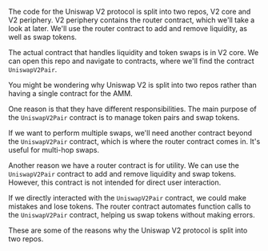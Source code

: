 The code for the Uniswap V2 protocol is split into two repos, V2 core and V2 periphery. V2 periphery contains the router contract, which we'll take a look at later. We'll use the router contract to add and remove liquidity, as well as swap tokens. 

The actual contract that handles liquidity and token swaps is in V2 core. We can open this repo and navigate to contracts, where we'll find the contract `UniswapV2Pair`.

You might be wondering why Uniswap V2 is split into two repos rather than having a single contract for the AMM. 

One reason is that they have different responsibilities. The main purpose of the `UniswapV2Pair` contract is to manage token pairs and swap tokens. 

If we want to perform multiple swaps, we'll need another contract beyond the `UniswapV2Pair` contract, which is where the router contract comes in. It's useful for multi-hop swaps.

Another reason we have a router contract is for utility. We can use the `UniswapV2Pair` contract to add and remove liquidity and swap tokens. However, this contract is not intended for direct user interaction. 

If we directly interacted with the `UniswapV2Pair` contract, we could make mistakes and lose tokens. The router contract automates function calls to the `UniswapV2Pair` contract, helping us swap tokens without making errors.

These are some of the reasons why the Uniswap V2 protocol is split into two repos. 
